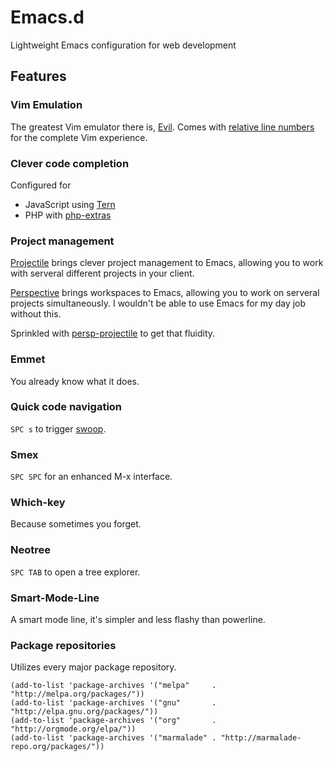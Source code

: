 # Emacs.d
Lightweight Emacs configuration for web development

## Features

### Vim Emulation
The greatest Vim emulator there is, [Evil](https://github.com/emacs-evil/evil). Comes with [relative line numbers](https://github.com/coldnew/linum-relative) for the complete Vim experience.

### Clever code completion
Configured for
* JavaScript using [Tern](http://ternjs.net/)
* PHP with [php-extras](https://marmalade-repo.org/packages/php-extras)

### Project management
[Projectile](https://github.com/bbatsov/projectile) brings clever project management to Emacs, allowing you to work with serveral different projects in your client. 

[Perspective](https://github.com/nex3/perspective-el) brings workspaces to Emacs, allowing you to work on serveral projects simultaneously. I wouldn't be able to use Emacs for my day job without this. 

Sprinkled with [persp-projectile](https://github.com/bbatsov/persp-projectile) to get that fluidity. 

### Emmet
You already know what it does. 

### Quick code navigation
```SPC s``` to trigger [swoop](https://github.com/ShingoFukuyama/emacs-swoop).

### Smex
```SPC SPC``` for an enhanced M-x interface.

### Which-key
Because sometimes you forget.

### Neotree
```SPC TAB``` to open a tree explorer. 

### Smart-Mode-Line
A smart mode line, it's simpler and less flashy than powerline.

### Package repositories
Utilizes every major package repository.
```
(add-to-list 'package-archives '("melpa"     . "http://melpa.org/packages/"))
(add-to-list 'package-archives '("gnu"       . "http://elpa.gnu.org/packages/"))
(add-to-list 'package-archives '("org"       . "http://orgmode.org/elpa/"))
(add-to-list 'package-archives '("marmalade" . "http://marmalade-repo.org/packages/"))
```

